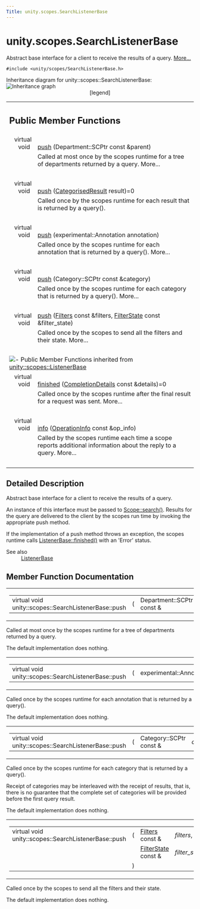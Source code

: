 ```yaml
---
Title: unity.scopes.SearchListenerBase
---
```


# unity.scopes.SearchListenerBase

<p>Abstract base interface for a client to receive the results of a query.  
<a href="#details">More...</a></p>
<p><code>#include &lt;unity/scopes/SearchListenerBase.h&gt;</code></p>
Inheritance diagram for unity::scopes::SearchListenerBase:
<img src="https://developer.ubuntu.com/static/devportal_uploaded/fe1b76db-1339-440d-8280-a9446ae9a7cf-../unity.scopes.SearchListenerBase/classunity_1_1scopes_1_1_search_listener_base__inherit__graph.png" border="0" usemap="#unity_1_1scopes_1_1_search_listener_base_inherit__map" alt="Inheritance graph"/>
<map name="unity_1_1scopes_1_1_search_listener_base_inherit__map" id="unity_1_1scopes_1_1_search_listener_base_inherit__map">
<area shape="rect" id="node3" href="https://developer.ubuntu.com../classunity_1_1scopes_1_1utility_1_1_buffered_result_forwarder.html" title="Base class for a client to receive and buffer the results of a query until another BufferedResultForw..." alt="" coords="33,155,219,196"/><area shape="rect" id="node2" href="https://developer.ubuntu.com../classunity_1_1scopes_1_1_listener_base.html" title="Abstract base class to be notified of request completion (such as a query or activation request)..." alt="" coords="28,5,224,32"/></map>
<center><span class="legend">[legend]</span></center>
<table class="memberdecls">
<tr class="heading"><td colspan="2"><h2 class="groupheader">
Public Member Functions</h2></td></tr>
<tr class="memitem:a93ba33c6e1a0064ac9756134ccb11705"><td class="memItemLeft" align="right" valign="top">virtual void&#160;</td><td class="memItemRight" valign="bottom"><a class="el" href="#a93ba33c6e1a0064ac9756134ccb11705">push</a> (Department::SCPtr const &amp;parent)</td></tr>
<tr class="memdesc:a93ba33c6e1a0064ac9756134ccb11705"><td class="mdescLeft">&#160;</td><td class="mdescRight">Called at most once by the scopes runtime for a tree of departments returned by a query.  More...<br /></td></tr>
<tr class="separator:a93ba33c6e1a0064ac9756134ccb11705"><td class="memSeparator" colspan="2">&#160;</td></tr>
<tr class="memitem:a3ebd3e8be67824c7a34068da6075bd99"><td class="memItemLeft" align="right" valign="top">
virtual void&#160;</td><td class="memItemRight" valign="bottom"><a class="el" href="#a3ebd3e8be67824c7a34068da6075bd99">push</a> (<a class="el" href="unity.scopes.CategorisedResult.md">CategorisedResult</a> result)=0</td></tr>
<tr class="memdesc:a3ebd3e8be67824c7a34068da6075bd99"><td class="mdescLeft">&#160;</td><td class="mdescRight">Called once by the scopes runtime for each result that is returned by a query(). <br /></td></tr>
<tr class="separator:a3ebd3e8be67824c7a34068da6075bd99"><td class="memSeparator" colspan="2">&#160;</td></tr>
<tr class="memitem:ab96864e4b3d6718e4b87b81aa14657e3"><td class="memItemLeft" align="right" valign="top">virtual void&#160;</td><td class="memItemRight" valign="bottom"><a class="el" href="#ab96864e4b3d6718e4b87b81aa14657e3">push</a> (experimental::Annotation annotation)</td></tr>
<tr class="memdesc:ab96864e4b3d6718e4b87b81aa14657e3"><td class="mdescLeft">&#160;</td><td class="mdescRight">Called once by the scopes runtime for each annotation that is returned by a query().  More...<br /></td></tr>
<tr class="separator:ab96864e4b3d6718e4b87b81aa14657e3"><td class="memSeparator" colspan="2">&#160;</td></tr>
<tr class="memitem:af246bd38c8ba9cec36dfae3d0607dbfc"><td class="memItemLeft" align="right" valign="top">virtual void&#160;</td><td class="memItemRight" valign="bottom"><a class="el" href="#af246bd38c8ba9cec36dfae3d0607dbfc">push</a> (Category::SCPtr const &amp;category)</td></tr>
<tr class="memdesc:af246bd38c8ba9cec36dfae3d0607dbfc"><td class="mdescLeft">&#160;</td><td class="mdescRight">Called once by the scopes runtime for each category that is returned by a query().  More...<br /></td></tr>
<tr class="separator:af246bd38c8ba9cec36dfae3d0607dbfc"><td class="memSeparator" colspan="2">&#160;</td></tr>
<tr class="memitem:ac7904ac1f83fe60cddc8f08c6e7d971b"><td class="memItemLeft" align="right" valign="top">virtual void&#160;</td><td class="memItemRight" valign="bottom"><a class="el" href="#ac7904ac1f83fe60cddc8f08c6e7d971b">push</a> (<a class="el" href="unity.scopes.md#adab58c13cf604e0e64bd6b1a745364d3">Filters</a> const &amp;filters, <a class="el" href="unity.scopes.FilterState.md">FilterState</a> const &amp;filter_state)</td></tr>
<tr class="memdesc:ac7904ac1f83fe60cddc8f08c6e7d971b"><td class="mdescLeft">&#160;</td><td class="mdescRight">Called once by the scopes to send all the filters and their state.  More...<br /></td></tr>
<tr class="separator:ac7904ac1f83fe60cddc8f08c6e7d971b"><td class="memSeparator" colspan="2">&#160;</td></tr>
<tr class="inherit_header pub_methods_classunity_1_1scopes_1_1_listener_base"><td colspan="2" onclick="javascript:toggleInherit('pub_methods_classunity_1_1scopes_1_1_listener_base')"><img src="https://developer.ubuntu.com/static/devportal_uploaded/94ac9243-b27e-4af6-8b9d-13cdf7f1f949-../unity.scopes.SearchListenerBase/closed.png" alt="-"/>&#160;Public Member Functions inherited from <a class="el" href="unity.scopes.ListenerBase.md">unity::scopes::ListenerBase</a></td></tr>
<tr class="memitem:afb44937749b61c9e3ebfa20ec6e4634b inherit pub_methods_classunity_1_1scopes_1_1_listener_base"><td class="memItemLeft" align="right" valign="top">virtual void&#160;</td><td class="memItemRight" valign="bottom"><a class="el" href="unity.scopes.ListenerBase.md#afb44937749b61c9e3ebfa20ec6e4634b">finished</a> (<a class="el" href="unity.scopes.CompletionDetails.md">CompletionDetails</a> const &amp;details)=0</td></tr>
<tr class="memdesc:afb44937749b61c9e3ebfa20ec6e4634b inherit pub_methods_classunity_1_1scopes_1_1_listener_base"><td class="mdescLeft">&#160;</td><td class="mdescRight">Called once by the scopes runtime after the final result for a request was sent.  More...<br /></td></tr>
<tr class="separator:afb44937749b61c9e3ebfa20ec6e4634b inherit pub_methods_classunity_1_1scopes_1_1_listener_base"><td class="memSeparator" colspan="2">&#160;</td></tr>
<tr class="memitem:a3b38fa642754142f40968f3ff8d1bdc8 inherit pub_methods_classunity_1_1scopes_1_1_listener_base"><td class="memItemLeft" align="right" valign="top">virtual void&#160;</td><td class="memItemRight" valign="bottom"><a class="el" href="unity.scopes.ListenerBase.md#a3b38fa642754142f40968f3ff8d1bdc8">info</a> (<a class="el" href="unity.scopes.OperationInfo.md">OperationInfo</a> const &amp;op_info)</td></tr>
<tr class="memdesc:a3b38fa642754142f40968f3ff8d1bdc8 inherit pub_methods_classunity_1_1scopes_1_1_listener_base"><td class="mdescLeft">&#160;</td><td class="mdescRight">Called by the scopes runtime each time a scope reports additional information about the reply to a query.  More...<br /></td></tr>
<tr class="separator:a3b38fa642754142f40968f3ff8d1bdc8 inherit pub_methods_classunity_1_1scopes_1_1_listener_base"><td class="memSeparator" colspan="2">&#160;</td></tr>
</table>
<a name="details" id="details"></a><h2 class="groupheader">Detailed Description</h2>
<p>Abstract base interface for a client to receive the results of a query. </p>
<p>An instance of this interface must be passed to <a class="el" href="unity.scopes.Scope.md#a09976690ca801ecada50687df6046a29" title="Initiates a search query. ">Scope::search()</a>. Results for the query are delivered to the client by the scopes run time by invoking the appropriate push method.</p>
<p>If the implementation of a push method throws an exception, the scopes runtime calls <a class="el" href="unity.scopes.ListenerBase.md#afb44937749b61c9e3ebfa20ec6e4634b" title="Called once by the scopes runtime after the final result for a request was sent. ">ListenerBase::finished()</a> with an 'Error' status.</p>
<dl class="section see"><dt>See also</dt><dd><a class="el" href="unity.scopes.ListenerBase.md" title="Abstract base class to be notified of request completion (such as a query or activation request)...">ListenerBase</a> </dd></dl>
<h2 class="groupheader">Member Function Documentation</h2>
<table class="mlabels">
<tr>
<td class="mlabels-left">
<table class="memname">
<tr>
<td class="memname">virtual void unity::scopes::SearchListenerBase::push </td>
<td>(</td>
<td class="paramtype">Department::SCPtr const &amp;&#160;</td>
<td class="paramname"><em>parent</em></td><td>)</td>
<td></td>
</tr>
</table>
</td>
<td class="mlabels-right">
<span class="mlabels"><span class="mlabel">virtual</span></span>  </td>
</tr>
</table>
<p>Called at most once by the scopes runtime for a tree of departments returned by a query. </p>
<p>The default implementation does nothing. </p>
<table class="mlabels">
<tr>
<td class="mlabels-left">
<table class="memname">
<tr>
<td class="memname">virtual void unity::scopes::SearchListenerBase::push </td>
<td>(</td>
<td class="paramtype">experimental::Annotation&#160;</td>
<td class="paramname"><em>annotation</em></td><td>)</td>
<td></td>
</tr>
</table>
</td>
<td class="mlabels-right">
<span class="mlabels"><span class="mlabel">virtual</span></span>  </td>
</tr>
</table>
<p>Called once by the scopes runtime for each annotation that is returned by a query(). </p>
<p>The default implementation does nothing. </p>
<table class="mlabels">
<tr>
<td class="mlabels-left">
<table class="memname">
<tr>
<td class="memname">virtual void unity::scopes::SearchListenerBase::push </td>
<td>(</td>
<td class="paramtype">Category::SCPtr const &amp;&#160;</td>
<td class="paramname"><em>category</em></td><td>)</td>
<td></td>
</tr>
</table>
</td>
<td class="mlabels-right">
<span class="mlabels"><span class="mlabel">virtual</span></span>  </td>
</tr>
</table>
<p>Called once by the scopes runtime for each category that is returned by a query(). </p>
<p>Receipt of categories may be interleaved with the receipt of results, that is, there is no guarantee that the complete set of categories will be provided before the first query result.</p>
<p>The default implementation does nothing. </p>
<table class="mlabels">
<tr>
<td class="mlabels-left">
<table class="memname">
<tr>
<td class="memname">virtual void unity::scopes::SearchListenerBase::push </td>
<td>(</td>
<td class="paramtype"><a class="el" href="unity.scopes.md#adab58c13cf604e0e64bd6b1a745364d3">Filters</a> const &amp;&#160;</td>
<td class="paramname"><em>filters</em>, </td>
</tr>
<tr>
<td class="paramkey"></td>
<td></td>
<td class="paramtype"><a class="el" href="unity.scopes.FilterState.md">FilterState</a> const &amp;&#160;</td>
<td class="paramname"><em>filter_state</em>&#160;</td>
</tr>
<tr>
<td></td>
<td>)</td>
<td></td><td></td>
</tr>
</table>
</td>
<td class="mlabels-right">
<span class="mlabels"><span class="mlabel">virtual</span></span>  </td>
</tr>
</table>
<p>Called once by the scopes to send all the filters and their state. </p>
<p>The default implementation does nothing. </p>
